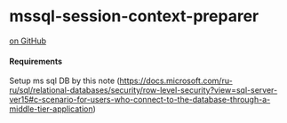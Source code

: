 mssql-session-context-preparer
=====================

[on GitHub](https://github.com/aamatveev/mssql-session-context-preparer)



#### Requirements

Setup ms sql DB by this note (https://docs.microsoft.com/ru-ru/sql/relational-databases/security/row-level-security?view=sql-server-ver15#c-scenario-for-users-who-connect-to-the-database-through-a-middle-tier-application)
